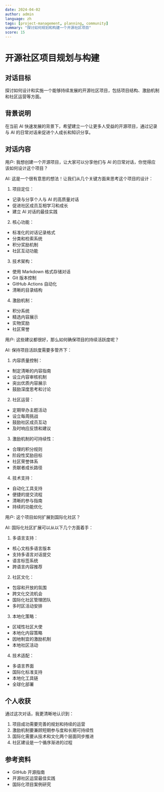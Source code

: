 ```yaml
---
date: 2024-04-02
author: admin
language: zh
tags: [project-management, planning, community]
summary: "探讨如何规划和构建一个开源社区项目"
score: 15
---
```


# 开源社区项目规划与构建

## 对话目标
探讨如何设计和实施一个能够持续发展的开源社区项目，包括项目结构、激励机制和社区运营等方面。

## 背景说明
在当前 AI 快速发展的背景下，希望建立一个让更多人受益的开源项目，通过记录与 AI 的日常对话来促进个人成长和知识分享。

## 对话内容

用户: 我想创建一个开源项目，让大家可以分享他们与 AI 的日常对话，你觉得应该如何设计这个项目？

AI: 这是一个很有意思的想法！让我们从几个关键方面来思考这个项目的设计：

1. 项目定位：
- 记录与分享个人与 AI 的高质量对话
- 促进社区成员互相学习和成长
- 建立 AI 对话的最佳实践

2. 核心功能：
- 标准化的对话记录格式
- 分类和检索系统
- 积分奖励机制
- 社区互动功能

3. 技术架构：
- 使用 Markdown 格式存储对话
- Git 版本控制
- GitHub Actions 自动化
- 清晰的目录结构

4. 激励机制：
- 积分系统
- 精选内容展示
- 实物奖励
- 社区荣誉

用户: 这些建议都很好，那么如何确保项目的持续活跃度呢？

AI: 保持项目活跃度需要多管齐下：

1. 内容质量控制：
- 制定清晰的内容指南
- 设立内容审核机制
- 突出优质内容展示
- 鼓励深度思考和讨论

2. 社区运营：
- 定期举办主题活动
- 设立每周挑战
- 鼓励社区成员互动
- 及时响应反馈和建议

3. 激励机制的可持续性：
- 合理的积分规则
- 阶段性奖励目标
- 社区荣誉体系
- 贡献者成长路径

4. 技术支持：
- 自动化工具支持
- 便捷的提交流程
- 清晰的参与指南
- 持续的功能优化

用户: 这个项目如何扩展到国际化社区？

AI: 国际化社区扩展可以从以下几个方面着手：

1. 多语言支持：
- 核心文档多语言版本
- 支持多语言对话提交
- 语言标签系统
- 跨语言内容推荐

2. 社区文化：
- 包容和开放的氛围
- 跨文化交流机会
- 国际化社区管理团队
- 多时区活动安排

3. 本地化策略：
- 区域性社区大使
- 本地化内容策略
- 因地制宜的激励机制
- 本地社区活动

4. 技术适配：
- 多语言界面
- 国际化标准支持
- 本地化工具链
- 全球化部署

## 个人收获
通过这次对话，我更清晰地认识到：
1. 项目成功需要完善的规划和持续的运营
2. 激励机制要兼顾短期参与度和长期可持续性
3. 国际化需要从技术和文化两个层面同步推进
4. 社区建设是一个循序渐进的过程

## 参考资料
- GitHub 开源指南
- 开源社区运营最佳实践
- 国际化项目案例研究
